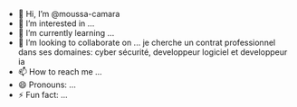 - 👋 Hi, I’m @moussa-camara
- 👀 I’m interested in ...
- 🌱 I’m currently learning ...
- 💞️ I’m looking to collaborate on ... je cherche un contrat professionnel dans ses domaines: cyber sécurité, developpeur logiciel et developpeur ia
- 📫 How to reach me ...
- 😄 Pronouns: ...
- ⚡ Fun fact: ...

<!---
moussa-camara/moussa-camara is a ✨ special ✨ repository because its `README.md` (this file) appears on your GitHub profile.
You can click the Preview link to take a look at your changes.
--->

